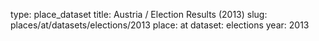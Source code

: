 type: place_dataset
title: Austria / Election Results (2013)
slug: places/at/datasets/elections/2013
place: at
dataset: elections
year: 2013
